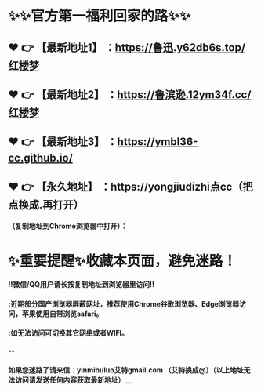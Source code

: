 # :sparkles::sparkles:官方第一福利回家的路:sparkles::sparkles:

 :heart: :point_right: 【最新地址1】 ：https://鲁迅.y62db6s.top/红楼梦
 ------
 :heart: :point_right: 【最新地址2】 ：https://鲁滨逊.12ym34f.cc/红楼梦
 ------
 :heart: :point_right: 【最新地址3】 ：https://ymbl36-cc.github.io/
 ------
 :heart: :point_right: 【永久地址】 ：https://yongjiudizhi点cc（把点换成.再打开）   
 ------

#### （复制地址到Chrome浏览器中打开）：
# :sparkles:重要提醒:sparkles:收藏本页面，避免迷路！
#### ‼️微信/QQ用户请长按复制地址到浏览器里访问‼
#### :近期部分国产浏览器屏蔽网址，推荐使用Chrome谷歌浏览器、Edge浏览器访问，苹果使用自带浏览safari。
#### :如无法访问可切换其它网络或者WIFI。
--
#### 如果您迷路了请来信：yinmibuluo艾特gmail.com （艾特换成@）（以上地址无法访问请发送任何内容获取最新地址）__
